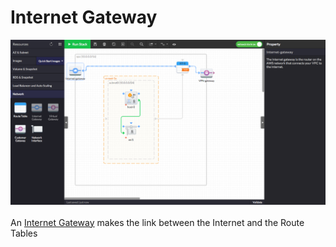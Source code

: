 # Internet Gateway

![](https://raw.githubusercontent.com/MadeiraCloud/docs-image/master/ide_stack_vpc_igw.png)<br /><br />
An [Internet Gateway](http://docs.aws.amazon.com/AmazonVPC/latest/UserGuide/VPC_VPN.html) makes the link between the Internet and the Route Tables

